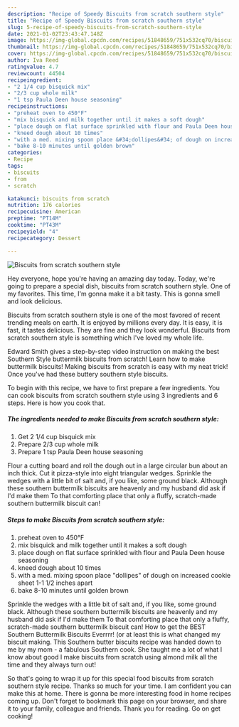 ```yaml
---
description: "Recipe of Speedy Biscuits from scratch southern style"
title: "Recipe of Speedy Biscuits from scratch southern style"
slug: 5-recipe-of-speedy-biscuits-from-scratch-southern-style
date: 2021-01-02T23:43:47.148Z
image: https://img-global.cpcdn.com/recipes/51848659/751x532cq70/biscuits-from-scratch-southern-style-recipe-main-photo.jpg
thumbnail: https://img-global.cpcdn.com/recipes/51848659/751x532cq70/biscuits-from-scratch-southern-style-recipe-main-photo.jpg
cover: https://img-global.cpcdn.com/recipes/51848659/751x532cq70/biscuits-from-scratch-southern-style-recipe-main-photo.jpg
author: Iva Reed
ratingvalue: 4.7
reviewcount: 44504
recipeingredient:
- "2 1/4 cup bisquick mix"
- "2/3 cup whole milk"
- "1 tsp Paula Deen house seasoning"
recipeinstructions:
- "preheat oven to 450°F"
- "mix bisquick and milk together until it makes a soft dough"
- "place dough on flat surface sprinkled with flour and Paula Deen house seasoning"
- "kneed dough about 10 times"
- "with a med. mixing spoon place &#34;dollipes&#34; of dough on increased cookie sheet 1-1 1/2 inches apart"
- "bake 8-10 minutes until golden brown"
categories:
- Recipe
tags:
- biscuits
- from
- scratch

katakunci: biscuits from scratch 
nutrition: 176 calories
recipecuisine: American
preptime: "PT14M"
cooktime: "PT43M"
recipeyield: "4"
recipecategory: Dessert

---
```



![Biscuits from scratch southern style](https://img-global.cpcdn.com/recipes/51848659/751x532cq70/biscuits-from-scratch-southern-style-recipe-main-photo.jpg)

Hey everyone, hope you're having an amazing day today. Today, we're going to prepare a special dish, biscuits from scratch southern style. One of my favorites. This time, I'm gonna make it a bit tasty. This is gonna smell and look delicious.

Biscuits from scratch southern style is one of the most favored of recent trending meals on earth. It is enjoyed by millions every day. It is easy, it is fast, it tastes delicious. They are fine and they look wonderful. Biscuits from scratch southern style is something which I've loved my whole life.

Edward Smith gives a step-by-step video instruction on making the best Southern Style buttermilk biscuits from scratch! Learn how to make buttermilk biscuits! Making biscuits from scratch is easy with my neat trick! Once you&#39;ve had these buttery southern style biscuits.


To begin with this recipe, we have to first prepare a few ingredients. You can cook biscuits from scratch southern style using 3 ingredients and 6 steps. Here is how you cook that.

<!--inarticleads1-->

##### The ingredients needed to make Biscuits from scratch southern style:

1. Get 2 1/4 cup bisquick mix
1. Prepare 2/3 cup whole milk
1. Prepare 1 tsp Paula Deen house seasoning


Flour a cutting board and roll the dough out in a large circular bun about an inch thick. Cut it pizza-style into eight triangular wedges. Sprinkle the wedges with a little bit of salt and, if you like, some ground black. Although these southern buttermilk biscuits are heavenly and my husband did ask if I&#39;d make them To that comforting place that only a fluffy, scratch-made southern buttermilk biscuit can! 

<!--inarticleads2-->

##### Steps to make Biscuits from scratch southern style:

1. preheat oven to 450°F
1. mix bisquick and milk together until it makes a soft dough
1. place dough on flat surface sprinkled with flour and Paula Deen house seasoning
1. kneed dough about 10 times
1. with a med. mixing spoon place &#34;dollipes&#34; of dough on increased cookie sheet 1-1 1/2 inches apart
1. bake 8-10 minutes until golden brown


Sprinkle the wedges with a little bit of salt and, if you like, some ground black. Although these southern buttermilk biscuits are heavenly and my husband did ask if I&#39;d make them To that comforting place that only a fluffy, scratch-made southern buttermilk biscuit can! How to get the BEST Southern Buttermilk Biscuits Everrrr! (or at least this is what changed my biscuit making. This Southern butter biscuits recipe was handed down to me by my mom - a fabulous Southern cook. She taught me a lot of what I know about good I make biscuits from scratch using almond milk all the time and they always turn out! 

So that's going to wrap it up for this special food biscuits from scratch southern style recipe. Thanks so much for your time. I am confident you can make this at home. There is gonna be more interesting food in home recipes coming up. Don't forget to bookmark this page on your browser, and share it to your family, colleague and friends. Thank you for reading. Go on get cooking!
